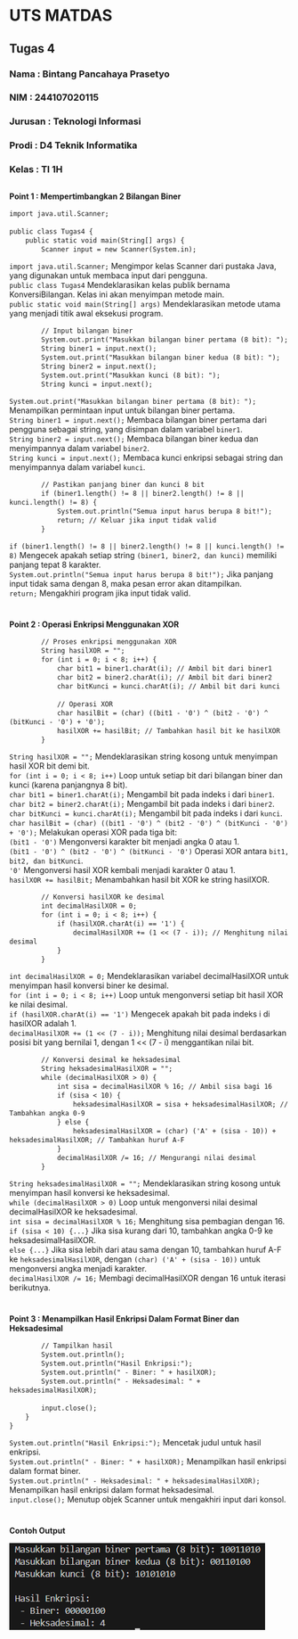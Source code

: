 # **UTS MATDAS**

## Tugas 4

### Nama    : Bintang Pancahaya Prasetyo
### NIM     : 244107020115
### Jurusan : Teknologi Informasi
### Prodi   : D4 Teknik Informatika
### Kelas   : TI 1H

##

**Point 1 : Mempertimbangkan 2 Bilangan Biner**
```
import java.util.Scanner;

public class Tugas4 {
    public static void main(String[] args) {
        Scanner input = new Scanner(System.in);
```
`import java.util.Scanner;` Mengimpor kelas Scanner dari pustaka Java, yang digunakan untuk membaca input dari pengguna.  
`public class Tugas4` Mendeklarasikan kelas publik bernama KonversiBilangan. Kelas ini akan menyimpan metode main.  
`public static void main(String[] args)` Mendeklarasikan metode utama yang menjadi titik awal eksekusi program.
```
        // Input bilangan biner
        System.out.print("Masukkan bilangan biner pertama (8 bit): ");
        String biner1 = input.next();
        System.out.print("Masukkan bilangan biner kedua (8 bit): ");
        String biner2 = input.next();
        System.out.print("Masukkan kunci (8 bit): ");
        String kunci = input.next();
```
`System.out.print("Masukkan bilangan biner pertama (8 bit): ");` Menampilkan permintaan input untuk bilangan biner pertama.  
`String biner1 = input.next();` Membaca bilangan biner pertama dari pengguna sebagai string, yang disimpan dalam variabel `biner1`.  
`String biner2 = input.next();` Membaca bilangan biner kedua dan menyimpannya dalam variabel `biner2`.  
`String kunci = input.next();` Membaca kunci enkripsi sebagai string dan menyimpannya dalam variabel `kunci`.
```
        // Pastikan panjang biner dan kunci 8 bit
        if (biner1.length() != 8 || biner2.length() != 8 || kunci.length() != 8) {
            System.out.println("Semua input harus berupa 8 bit!");
            return; // Keluar jika input tidak valid
        }
```
`if (biner1.length() != 8 || biner2.length() != 8 || kunci.length() != 8)` Mengecek apakah setiap string `(biner1, biner2, dan kunci)` memiliki panjang tepat 8 karakter.  
`System.out.println("Semua input harus berupa 8 bit!");` Jika panjang input tidak sama dengan 8, maka pesan error akan ditampilkan.  
`return;` Mengakhiri program jika input tidak valid.
#
**Point 2 : Operasi Enkripsi Menggunakan XOR**
```
        // Proses enkripsi menggunakan XOR
        String hasilXOR = "";
        for (int i = 0; i < 8; i++) {
            char bit1 = biner1.charAt(i); // Ambil bit dari biner1
            char bit2 = biner2.charAt(i); // Ambil bit dari biner2
            char bitKunci = kunci.charAt(i); // Ambil bit dari kunci

            // Operasi XOR
            char hasilBit = (char) ((bit1 - '0') ^ (bit2 - '0') ^ (bitKunci - '0') + '0');
            hasilXOR += hasilBit; // Tambahkan hasil bit ke hasilXOR
        }
```
`String hasilXOR = "";` Mendeklarasikan string kosong untuk menyimpan hasil XOR bit demi bit.  
`for (int i = 0; i < 8; i++)` Loop untuk setiap bit dari bilangan biner dan kunci (karena panjangnya 8 bit).  
`char bit1 = biner1.charAt(i);` Mengambil bit pada indeks i dari `biner1`.  
`char bit2 = biner2.charAt(i);` Mengambil bit pada indeks i dari `biner2`.  
`char bitKunci = kunci.charAt(i);` Mengambil bit pada indeks i dari `kunci`.  
`char hasilBit = (char) ((bit1 - '0') ^ (bit2 - '0') ^ (bitKunci - '0') + '0');` Melakukan operasi XOR pada tiga bit:  
`(bit1 - '0')` Mengonversi karakter bit menjadi angka 0 atau 1.  
`(bit1 - '0') ^ (bit2 - '0') ^ (bitKunci - '0')` Operasi XOR antara `bit1, bit2, dan bitKunci`.  
`'0'` Mengonversi hasil XOR kembali menjadi karakter 0 atau 1.  
`hasilXOR += hasilBit;` Menambahkan hasil bit XOR ke string hasilXOR.
```
        // Konversi hasilXOR ke desimal
        int decimalHasilXOR = 0;
        for (int i = 0; i < 8; i++) {
            if (hasilXOR.charAt(i) == '1') {
                decimalHasilXOR += (1 << (7 - i)); // Menghitung nilai desimal
            }
        }
```
`int decimalHasilXOR = 0;` Mendeklarasikan variabel decimalHasilXOR untuk menyimpan hasil konversi biner ke desimal.  
`for (int i = 0; i < 8; i++)` Loop untuk mengonversi setiap bit hasil XOR ke nilai desimal.  
`if (hasilXOR.charAt(i) == '1')` Mengecek apakah bit pada indeks i di hasilXOR adalah 1.  
`decimalHasilXOR += (1 << (7 - i));` Menghitung nilai desimal berdasarkan posisi bit yang bernilai 1, dengan 1 << (7 - i) menggantikan nilai bit.  
```
        // Konversi desimal ke heksadesimal
        String heksadesimalHasilXOR = "";
        while (decimalHasilXOR > 0) {
            int sisa = decimalHasilXOR % 16; // Ambil sisa bagi 16
            if (sisa < 10) {
                heksadesimalHasilXOR = sisa + heksadesimalHasilXOR; // Tambahkan angka 0-9
            } else {
                heksadesimalHasilXOR = (char) ('A' + (sisa - 10)) + heksadesimalHasilXOR; // Tambahkan huruf A-F
            }
            decimalHasilXOR /= 16; // Mengurangi nilai desimal
        }
```
`String heksadesimalHasilXOR = "";` Mendeklarasikan string kosong untuk menyimpan hasil konversi ke heksadesimal.  
`while (decimalHasilXOR > 0)` Loop untuk mengonversi nilai desimal decimalHasilXOR ke heksadesimal.  
`int sisa = decimalHasilXOR % 16;` Menghitung sisa pembagian dengan 16.  
`if (sisa < 10) {...}` Jika sisa kurang dari 10, tambahkan angka 0-9 ke heksadesimalHasilXOR.  
`else {...}` Jika sisa lebih dari atau sama dengan 10, tambahkan huruf A-F ke `heksadesimalHasilXOR`, dengan `(char) ('A' + (sisa - 10))` untuk mengonversi angka menjadi karakter.  
`decimalHasilXOR /= 16;` Membagi decimalHasilXOR dengan 16 untuk iterasi berikutnya.
#
**Point 3 : Menampilkan Hasil Enkripsi Dalam Format Biner dan Heksadesimal**
```
        // Tampilkan hasil
        System.out.println();
        System.out.println("Hasil Enkripsi:");
        System.out.println(" - Biner: " + hasilXOR);
        System.out.println(" - Heksadesimal: " + heksadesimalHasilXOR);
        
        input.close();
    }
}
```
`System.out.println("Hasil Enkripsi:");` Mencetak judul untuk hasil enkripsi.  
`System.out.println(" - Biner: " + hasilXOR);` Menampilkan hasil enkripsi dalam format biner.  
`System.out.println(" - Heksadesimal: " + heksadesimalHasilXOR);` Menampilkan hasil enkripsi dalam format heksadesimal.  
`input.close();` Menutup objek Scanner untuk mengakhiri input dari konsol.
#
**Contoh Output**

![alt text](enkripsi.png)
